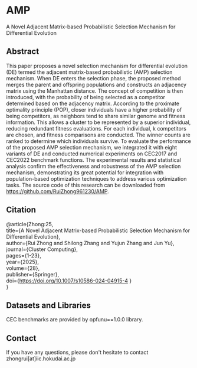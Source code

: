 # AMP
A Novel Adjacent Matrix-based Probabilistic Selection Mechanism for Differential Evolution

## Abstract
This paper proposes a novel selection mechanism for differential evolution (DE) termed the adjacent matrix-based probabilistic (AMP) selection mechanism. When DE enters the selection phase, the proposed method merges the parent and offspring populations and constructs an adjacency matrix using the Manhattan distance. The concept of competition is then introduced, with the probability of being selected as a competitor determined based on the adjacency matrix. According to the proximate optimality principle (POP), closer individuals have a higher probability of being competitors, as neighbors tend to share similar genome and fitness information. This allows a cluster to be represented by a superior individual, reducing redundant fitness evaluations. For each individual, k competitors are chosen, and fitness comparisons are conducted. The winner counts are ranked to determine which individuals survive. To evaluate the performance of the proposed AMP selection mechanism, we integrated it with eight variants of DE and conducted numerical experiments on CEC2017 and CEC2022 benchmark functions. The experimental results and statistical analysis confirm the effectiveness and robustness of the AMP selection mechanism, demonstrating its great potential for integration with population-based optimization techniques to address various optimization tasks. The source code of this research can be downloaded from https://github.com/RuiZhong961230/AMP.

## Citation
@article{Zhong:25,  
title={A Novel Adjacent Matrix-based Probabilistic Selection Mechanism for Differential Evolution},  
author={Rui Zhong and Shilong Zhang and Yujun Zhang and Jun Yu},  
journal={Cluster Computing},  
pages={1-23},  
year={2025},  
volume={28},  
publisher={Springer},  
doi={https://doi.org/10.1007/s10586-024-04915-4 }  
}  

## Datasets and Libraries
CEC benchmarks are provided by opfunu==1.0.0 library.

## Contact
If you have any questions, please don't hesitate to contact zhongrui[at]iic.hokudai.ac.jp
